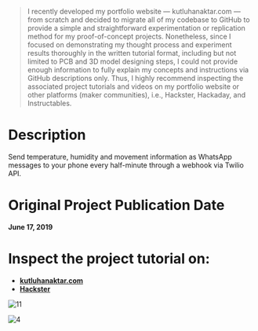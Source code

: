 > I recently developed my portfolio website — kutluhanaktar.com — from scratch and decided to migrate all of my codebase to GitHub to provide a simple and straightforward experimentation or replication method for my proof-of-concept projects. Nonetheless, since I focused on demonstrating my thought process and experiment results thoroughly in the written tutorial format, including but not limited to PCB and 3D model designing steps, I could not provide enough information to fully explain my concepts and instructions via GitHub descriptions only. Thus, I highly recommend inspecting the associated project tutorials and videos on my portfolio website or other platforms (maker communities), i.e., Hackster, Hackaday, and Instructables.

# Description

Send temperature, humidity and movement information as WhatsApp messages to your phone every half-minute through a webhook via Twilio API.

# Original Project Publication Date

**June 17, 2019**

# Inspect the project tutorial on:

- **[kutluhanaktar.com](https://www.kutluhanaktar.com/projects/WhatsApp_Notification_Station/)**
- **[Hackster](https://www.hackster.io/kutluhan-aktar/whatsapp-notification-station-779cdf)**

![11](https://github.com/user-attachments/assets/5524c96e-b988-4135-82e3-73ea0cc06b95)

![4](https://github.com/user-attachments/assets/262e0f16-a3c9-4167-aefb-33c2e1db6a51)
